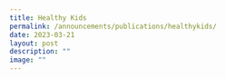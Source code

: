 ```yaml
---
title: Healthy Kids
permalink: /announcements/publications/healthykids/
date: 2023-03-21
layout: post
description: ""
image: ""
---
```

